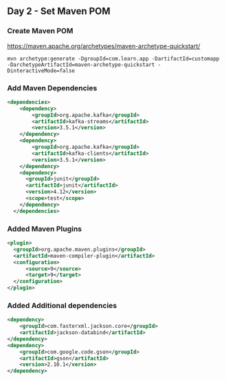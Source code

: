 
## Day 2 - Set Maven POM

### Create Maven POM

https://maven.apache.org/archetypes/maven-archetype-quickstart/

```
mvn archetype:generate -DgroupId=com.learn.app -DartifactId=customapp -DarchetypeArtifactId=maven-archetype-quickstart -DinteractiveMode=false
```

### Add Maven Dependencies

```xml
<dependencies>
    <dependency>
        <groupId>org.apache.kafka</groupId>
        <artifactId>kafka-streams</artifactId>
        <version>3.5.1</version>
    </dependency>
    <dependency>
        <groupId>org.apache.kafka</groupId>
        <artifactId>kafka-clients</artifactId>
        <version>3.5.1</version>
    </dependency>
    <dependency>
      <groupId>junit</groupId>
      <artifactId>junit</artifactId>
      <version>4.12</version>
      <scope>test</scope>
    </dependency>
  </dependencies>
```  


### Added Maven Plugins

```xml
<plugin>
  <groupId>org.apache.maven.plugins</groupId>
  <artifactId>maven-compiler-plugin</artifactId>
  <configuration>
      <source>9</source>
      <target>9</target>
  </configuration>
</plugin>
```

### Added Additional dependencies

```xml
<dependency>
    <groupId>com.fasterxml.jackson.core</groupId>
    <artifactId>jackson-databind</artifactId>
</dependency>
<dependency>
    <groupId>com.google.code.gson</groupId>
    <artifactId>gson</artifactId>
    <version>2.10.1</version>
</dependency>
```
